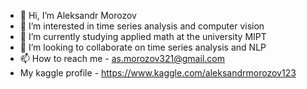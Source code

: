 - 👋 Hi, I’m Aleksandr Morozov 
- 👀 I’m interested in time series analysis and computer vision 
- 🌱 I’m currently studying applied math at the university MIPT 
- 💞️ I’m looking to collaborate on time series analysis and NLP 
- 📫 How to reach me - as.morozov321@gmail.com
- My kaggle profile - https://www.kaggle.com/aleksandrmorozov123

<!---
AleksandrMorozov123/AleksandrMorozov123 is a ✨ special ✨ repository because its `README.md` (this file) appears on your GitHub profile.
You can click the Preview link to take a look at your changes.
--->
